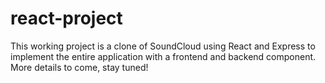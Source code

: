 # react-project

This working project is a clone of SoundCloud using React and Express to implement the entire application with a frontend and backend component. More details to come, stay tuned!
